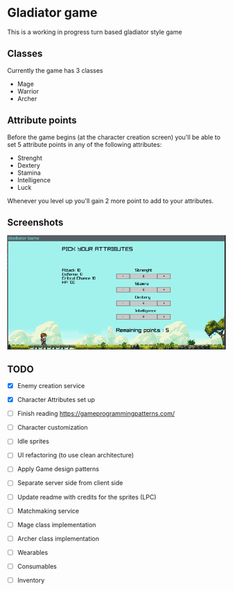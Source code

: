 # Gladiator game

This is a working in progress turn based gladiator style game

## Classes
Currently the game has 3 classes

- Mage
- Warrior
- Archer

## Attribute points

Before the game begins (at the character creation screen) you'll be able to set 5 attribute points in any of the following attributes:

- Strenght
- Dextery
- Stamina
- Intelligence
- Luck

Whenever you level up you'll gain 2 more point to add to your attributes.

## Screenshots

![character attributes](./assets/img/docs/sample.png)

## TODO

- [x] Enemy creation service
- [x] Character Attributes set up
- [ ] Finish reading https://gameprogrammingpatterns.com/
- [ ] Character customization
- [ ] Idle sprites
- [ ] UI refactoring (to use clean architecture)
- [ ] Apply Game design patterns
- [ ] Separate server side from client side
- [ ] Update readme with credits for the sprites (LPC)
- [ ] Matchmaking service
- [ ] Mage class implementation
- [ ] Archer class implementation
- [ ] Wearables
- [ ] Consumables
- [ ] Inventory

